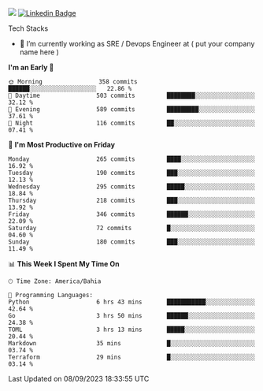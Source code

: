![](https://komarev.com/ghpvc/?username=miltlima&color=blue) [![Linkedin Badge](https://img.shields.io/badge/-LinkedIn-blue?style=flat-square&logo=Linkedin&logoColor=white&link=https://www.linkedin.com/in/miltonlimaj/)](https://www.linkedin.com/in/miltonlimaj/) 


Tech Stacks
                 

- 🔭 I’m currently working as SRE / Devops Engineer at ( put your company name here )


<!--START_SECTION:waka-->
**I'm an Early 🐤** 

```text
🌞 Morning                358 commits         ██████░░░░░░░░░░░░░░░░░░░   22.86 % 
🌆 Daytime                503 commits         ████████░░░░░░░░░░░░░░░░░   32.12 % 
🌃 Evening                589 commits         █████████░░░░░░░░░░░░░░░░   37.61 % 
🌙 Night                  116 commits         ██░░░░░░░░░░░░░░░░░░░░░░░   07.41 % 
```
📅 **I'm Most Productive on Friday** 

```text
Monday                   265 commits         ████░░░░░░░░░░░░░░░░░░░░░   16.92 % 
Tuesday                  190 commits         ███░░░░░░░░░░░░░░░░░░░░░░   12.13 % 
Wednesday                295 commits         █████░░░░░░░░░░░░░░░░░░░░   18.84 % 
Thursday                 218 commits         ███░░░░░░░░░░░░░░░░░░░░░░   13.92 % 
Friday                   346 commits         ██████░░░░░░░░░░░░░░░░░░░   22.09 % 
Saturday                 72 commits          █░░░░░░░░░░░░░░░░░░░░░░░░   04.60 % 
Sunday                   180 commits         ███░░░░░░░░░░░░░░░░░░░░░░   11.49 % 
```


📊 **This Week I Spent My Time On** 

```text
🕑︎ Time Zone: America/Bahia

💬 Programming Languages: 
Python                   6 hrs 43 mins       ███████████░░░░░░░░░░░░░░   42.64 % 
Go                       3 hrs 50 mins       ██████░░░░░░░░░░░░░░░░░░░   24.38 % 
TOML                     3 hrs 13 mins       █████░░░░░░░░░░░░░░░░░░░░   20.44 % 
Markdown                 35 mins             █░░░░░░░░░░░░░░░░░░░░░░░░   03.74 % 
Terraform                29 mins             █░░░░░░░░░░░░░░░░░░░░░░░░   03.14 % 
```


 Last Updated on 08/09/2023 18:33:55 UTC
<!--END_SECTION:waka-->
